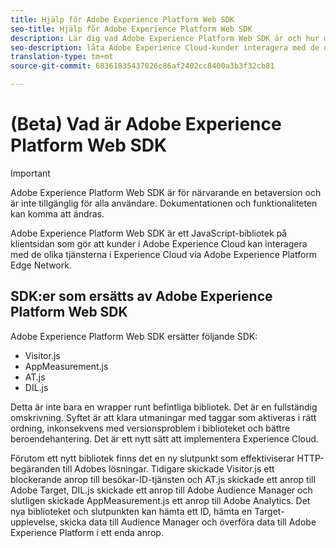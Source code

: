 ```yaml
---
title: Hjälp för Adobe Experience Platform Web SDK
seo-title: Hjälp för Adobe Experience Platform Web SDK
description: Lär dig vad Adobe Experience Platform Web SDK är och hur det kan användas.
seo-description: låta Adobe Experience Cloud-kunder interagera med de olika tjänsterna i Experience Cloud
translation-type: tm+mt
source-git-commit: 68361835437026c86af2402cc8400a3b3f32cb81

---
```



# (Beta) Vad är Adobe Experience Platform Web SDK

>[!IMPORTANT]
>
>Adobe Experience Platform Web SDK är för närvarande en betaversion och är inte tillgänglig för alla användare. Dokumentationen och funktionaliteten kan komma att ändras.

Adobe Experience Platform Web SDK är ett JavaScript-bibliotek på klientsidan som gör att kunder i Adobe Experience Cloud kan interagera med de olika tjänsterna i Experience Cloud via Adobe Experience Platform Edge Network.

## SDK:er som ersätts av Adobe Experience Platform Web SDK

Adobe Experience Platform Web SDK ersätter följande SDK:

* Visitor.js
* AppMeasurement.js
* AT.js
* DIL.js

Detta är inte bara en wrapper runt befintliga bibliotek. Det är en fullständig omskrivning. Syftet är att klara utmaningar med taggar som aktiveras i rätt ordning, inkonsekvens med versionsproblem i biblioteket och bättre beroendehantering. Det är ett nytt sätt att implementera Experience Cloud.

Förutom ett nytt bibliotek finns det en ny slutpunkt som effektiviserar HTTP-begäranden till Adobes lösningar. Tidigare skickade Visitor.js ett blockerande anrop till besökar-ID-tjänsten och AT.js skickade ett anrop till Adobe Target, DIL.js skickade ett anrop till Adobe Audience Manager och slutligen skickade AppMeasurement.js ett anrop till Adobe Analytics. Det nya biblioteket och slutpunkten kan hämta ett ID, hämta en Target-upplevelse, skicka data till Audience Manager och överföra data till Adobe Experience Platform i ett enda anrop.